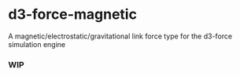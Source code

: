 # d3-force-magnetic
A magnetic/electrostatic/gravitational link force type for the d3-force simulation engine

### WIP